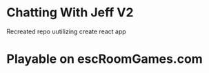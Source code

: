 # Chatting With Jeff V2

Recreated repo uutilizing create react app

# Playable on escRoomGames.com

